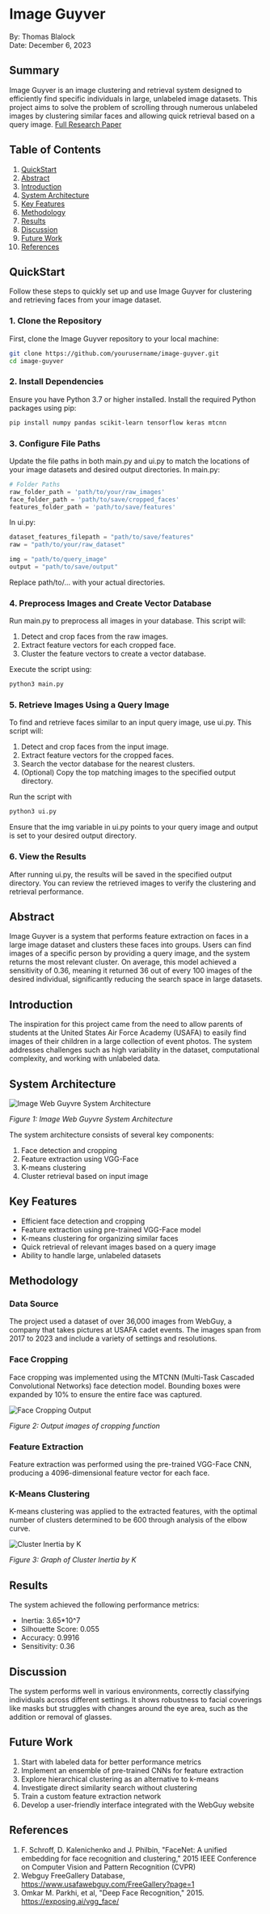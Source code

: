 # Image Guyver

By: Thomas Blalock<br>
Date: December 6, 2023<br>

## Summary
Image Guyver is an image clustering and retrieval system designed to efficiently find specific individuals in large, unlabeled image datasets. This project aims to solve the problem of scrolling through numerous unlabeled images by clustering similar faces and allowing quick retrieval based on a query image.
[Full Research Paper](https://drive.google.com/file/d/1jPOU6SU4mVW-ly92obYSVdtOuYMP_zlM/view?usp=sharing)

## Table of Contents
1. [QuickStart](#quickstart)
2. [Abstract](#abstract)
3. [Introduction](#introduction)
4. [System Architecture](#system-architecture)
5. [Key Features](#key-features)
6. [Methodology](#methodology)
7. [Results](#results)
8. [Discussion](#discussion)
9. [Future Work](#future-work)
10. [References](#references)

## QuickStart

Follow these steps to quickly set up and use Image Guyver for clustering and retrieving faces from your image dataset.

### 1. Clone the Repository

First, clone the Image Guyver repository to your local machine:

```bash
git clone https://github.com/yourusername/image-guyver.git
cd image-guyver
```

### 2. Install Dependencies

Ensure you have Python 3.7 or higher installed. Install the required Python packages using pip:

```bash
pip install numpy pandas scikit-learn tensorflow keras mtcnn
```

### 3. Configure File Paths

Update the file paths in both main.py and ui.py to match the locations of your image datasets and desired output directories.
In main.py:
```Python
# Folder Paths
raw_folder_path = 'path/to/your/raw_images'
face_folder_path = 'path/to/save/cropped_faces'
features_folder_path = 'path/to/save/features'
```

In ui.py:
```Python
dataset_features_filepath = "path/to/save/features"
raw = "path/to/your/raw_dataset"

img = "path/to/query_image"
output = "path/to/save/output"
```

Replace path/to/... with your actual directories.

### 4. Preprocess Images and Create Vector Database
Run main.py to preprocess all images in your database. This script will:
1. Detect and crop faces from the raw images.
2. Extract feature vectors for each cropped face.
3. Cluster the feature vectors to create a vector database.

Execute the script using:
```bash
python3 main.py
```

### 5. Retrieve Images Using a Query Image
To find and retrieve faces similar to an input query image, use ui.py. This script will:
1. Detect and crop faces from the input image.
2. Extract feature vectors for the cropped faces.
3. Search the vector database for the nearest clusters.
4. (Optional) Copy the top matching images to the specified output directory.

Run the script with
```bash
python3 ui.py
```

Ensure that the img variable in ui.py points to your query image and output is set to your desired output directory.

### 6. View the Results
After running ui.py, the results will be saved in the specified output directory. You can review the retrieved images to verify the clustering and retrieval performance.

## Abstract

Image Guyver is a system that performs feature extraction on faces in a large image dataset and clusters these faces into groups. Users can find images of a specific person by providing a query image, and the system returns the most relevant cluster. On average, this model achieved a sensitivity of 0.36, meaning it returned 36 out of every 100 images of the desired individual, significantly reducing the search space in large datasets.

## Introduction

The inspiration for this project came from the need to allow parents of students at the United States Air Force Academy (USAFA) to easily find images of their children in a large collection of event photos. The system addresses challenges such as high variability in the dataset, computational complexity, and working with unlabeled data.

## System Architecture

![Image Web Guyvre System Architecture](images/system_architecture.png)

*Figure 1: Image Web Guyvre System Architecture*

The system architecture consists of several key components:
1. Face detection and cropping
2. Feature extraction using VGG-Face
3. K-means clustering
4. Cluster retrieval based on input image

## Key Features

- Efficient face detection and cropping
- Feature extraction using pre-trained VGG-Face model
- K-means clustering for organizing similar faces
- Quick retrieval of relevant images based on a query image
- Ability to handle large, unlabeled datasets

## Methodology

### Data Source
The project used a dataset of over 36,000 images from WebGuy, a company that takes pictures at USAFA cadet events. The images span from 2017 to 2023 and include a variety of settings and resolutions.

### Face Cropping
Face cropping was implemented using the MTCNN (Multi-Task Cascaded Convolutional Networks) face detection model. Bounding boxes were expanded by 10% to ensure the entire face was captured.

![Face Cropping Output](images/face_cropping_output.png)

*Figure 2: Output images of cropping function*

### Feature Extraction
Feature extraction was performed using the pre-trained VGG-Face CNN, producing a 4096-dimensional feature vector for each face.

### K-Means Clustering
K-means clustering was applied to the extracted features, with the optimal number of clusters determined to be 600 through analysis of the elbow curve.

![Cluster Inertia by K](images/cluster_inertia_graph.png)

*Figure 3: Graph of Cluster Inertia by K*

## Results

The system achieved the following performance metrics:
- Inertia: 3.65*10^7
- Silhouette Score: 0.055
- Accuracy: 0.9916
- Sensitivity: 0.36

## Discussion

The system performs well in various environments, correctly classifying individuals across different settings. It shows robustness to facial coverings like masks but struggles with changes around the eye area, such as the addition or removal of glasses.

## Future Work

1. Start with labeled data for better performance metrics
2. Implement an ensemble of pre-trained CNNs for feature extraction
3. Explore hierarchical clustering as an alternative to k-means
4. Investigate direct similarity search without clustering
5. Train a custom feature extraction network
6. Develop a user-friendly interface integrated with the WebGuy website

## References

1. F. Schroff, D. Kalenichenko and J. Philbin, "FaceNet: A unified embedding for face recognition and clustering," 2015 IEEE Conference on Computer Vision and Pattern Recognition (CVPR)
2. Webguy FreeGallery Database, https://www.usafawebguy.com/FreeGallery?page=1
3. Omkar M. Parkhi, et al, "Deep Face Recognition," 2015. https://exposing.ai/vgg_face/
